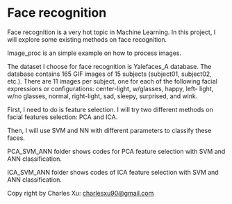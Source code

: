 Face recognition
===================

Face recognition is a very hot topic in Machine Learning. In this project, I will explore some existing methods on face recognition.

Image_proc is an simple example on how to process images.

The dataset I choose for face recognition is Yalefaces_A database. The database contains 165 GIF images of 15 subjects (subject01, subject02, etc.). There are 11 images per subject, one for each of the following facial expressions or configurations: center-light, w/glasses, happy, left- light, w/no glasses, normal, right-light, sad, sleepy, surprised, and wink.

First, I need to do is feature selection. I will try two different methods on facial features selection: PCA and ICA.

Then, I will use SVM and NN with different parameters to classify these faces.

PCA_SVM_ANN folder shows codes for PCA feature selection with SVM and ANN classification.

ICA_SVM_ANN folder shows codes of ICA feature selection with SVM and ANN classification.

Copy right by Charles Xu: charlesxu90@gmail.com
